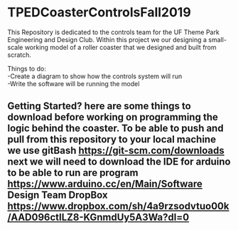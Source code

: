 # TPEDCoasterControlsFall2019
This Repository is dedicated to the controls team for the UF Theme Park Engineering and Design Club. 
Within this project we our designing a small-scale working model of a roller coaster that we designed 
and built from scratch.


Things to do:<br />
-Create a diagram to show how the controls system will run<br />
-Write the software will be running the model<br />

Getting Started?
here are some things to download before working on programming the logic behind the coaster.
To be able to push and pull from this repository to your local machine we use gitBash
https://git-scm.com/downloads
next we will need to download the IDE for arduino to be able to run are program
https://www.arduino.cc/en/Main/Software
Design Team DropBox
https://www.dropbox.com/sh/4a9rzsodvtuo00k/AAD096ctILZ8-KGnmdUy5A3Wa?dl=0
-
